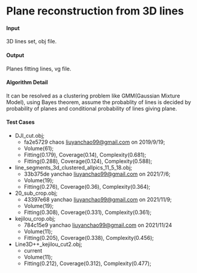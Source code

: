 # Plane reconstruction from 3D lines

#### Input
3D lines set, obj file.

#### Output
Planes fitting lines, vg file.

#### Algorithm Detail
It can be resolved as a clustering problem like GMM(Gaussian Mixture Model), using Bayes theorem, assume
the probablity of lines is decided by probability of planes and conditional 
probability of lines giving plane.

#### Test Cases
- DJI_cut.obj; 
  - fa2e5729 chaos <liuyanchao99@gmail.com> on 2019/9/19;
  - Volume(61); 
  - Fitting(0.179), Coverage(0.14), Complexity(0.681); 
  - Fitting(0.288), Coverage(0.124), Complexity(0.588);
- line_segments_3d_clustered_allpics_11_5_18.obj; 
  - 33b375de yanchao <liuyanchao99@gmail.com> on 2021/7/6;
  - Volume(19); 
  - Fitting(0.276), Coverage(0.36), Complexity(0.364);
- 20_sub_crop.obj;
  - 43397e68 yanchao <liuyanchao99@gmail.com> on 2021/11/9;
  - Volume(19);
  - Fitting(0.308), Coverage(0.331), Complexity(0.361);
- kejilou_crop.obj;
  - 784c15e9 yanchao <liuyanchao99@gmail.com> on 2021/11/24
  - Volume(11);
  - Fitting(0.205), Coverage(0.338), Complexity(0.456);
- Line3D++_kejilou_cut2.obj;
  - current
  - Volume(11);
  - Fitting(0.212), Coverage(0.312), Complexity(0.477);
